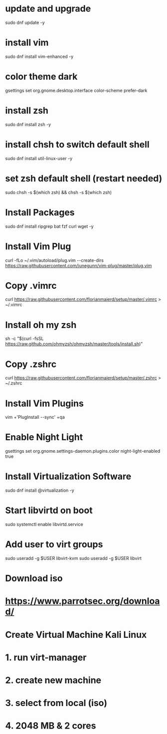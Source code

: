 # update and upgrade
sudo dnf update -y

# install vim
sudo dnf install vim-enhanced -y

# color theme dark
gsettings set org.gnome.desktop.interface color-scheme prefer-dark

# install zsh
sudo dnf install zsh -y

# install chsh to switch default shell
sudo dnf install util-linux-user -y

# set zsh default shell (restart needed)
sudo chsh -s $(which zsh) && chsh -s $(which zsh)

# Install Packages
sudo dnf install ripgrep bat fzf curl wget -y

# Install Vim Plug
curl -fLo ~/.vim/autoload/plug.vim --create-dirs \
  https://raw.githubusercontent.com/junegunn/vim-plug/master/plug.vim

# Copy .vimrc
curl https://raw.githubusercontent.com/florianmaierd/setup/master/.vimrc > ~/.vimrc

# Install oh my zsh
sh -c "$(curl -fsSL https://raw.github.com/ohmyzsh/ohmyzsh/master/tools/install.sh)"

# Copy .zshrc
curl https://raw.githubusercontent.com/florianmaierd/setup/master/.zshrc > ~/.zshrc

# Install Vim Plugins
vim +'PlugInstall --sync' +qa

# Enable Night Light
gsettings set org.gnome.settings-daemon.plugins.color night-light-enabled true

# Install Virtualization Software
sudo dnf install @virtualization -y

# Start libvirtd on boot
sudo systemctl enable libvirtd.service

# Add user to virt groups
sudo useradd -g $USER libvirt-kvm
sudo useradd -g $USER libvirt

# Download iso
# https://www.parrotsec.org/download/
# Create Virtual Machine Kali Linux
# 1. run virt-manager
# 2. create new machine
# 3. select from local (iso)
# 4. 2048 MB & 2 cores

